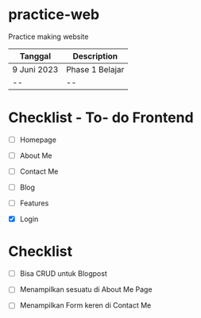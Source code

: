 # practice-web
Practice making website 

| Tanggal | Description |
| ----------- | ----------- |
| 9 Juni 2023 | Phase 1 Belajar |
| --| -- |

# Checklist - To- do Frontend
- [ ] Homepage
- [ ] About Me
- [ ] Contact Me
- [ ] Blog
- [ ] Features
- [x] Login


# Checklist
- [ ] Bisa CRUD untuk Blogpost
- [ ] Menampilkan sesuatu di About Me Page
- [ ] Menampilkan Form keren di Contact Me




